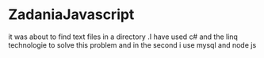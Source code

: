 # ZadaniaJavascript
it was about to find text files in a directory .I have used c# and the linq technologie to solve this problem
and in the second i use mysql and node js 

